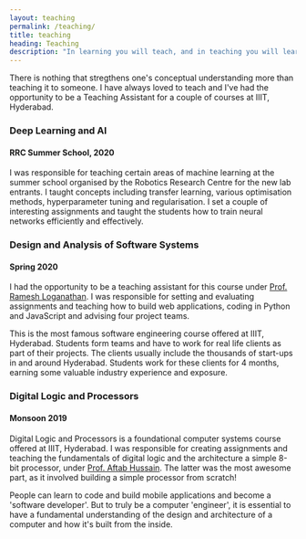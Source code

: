 ```yaml
---
layout: teaching
permalink: /teaching/
title: teaching
heading: Teaching
description: "In learning you will teach, and in teaching you will learn"
---
```


There is nothing that stregthens one's conceptual understanding more than teaching it to someone. I have always loved to teach and I've had the opportunity to be a Teaching Assistant for a couple of courses at IIIT, Hyderabad. 

### Deep Learning and AI
#### RRC Summer School, 2020

I was responsible for teaching certain areas of machine learning at the summer school organised by the Robotics Research Centre for the new lab entrants. I taught concepts including transfer learning, various optimisation methods, hyperparameter tuning and regularisation. I set a couple of interesting assignments and taught the students how to train neural networks efficiently and effectively. 

### Design and Analysis of Software Systems
#### Spring 2020

I had the opportunity to be a teaching assistant for this course under [Prof. Ramesh Loganathan](https://www.linkedin.com/in/rameshl/?originalSubdomain=in). I was responsible for setting and evaluating assignments and teaching how to build web applications, coding in Python and JavaScript and advising four project teams.   

This is the most famous software engineering course offered at IIIT, Hyderabad. Students form teams and have to work for real life clients as part of their projects. The clients usually include the thousands of start-ups in and around Hyderabad. Students work for these clients for 4 months, earning some valuable industry experience and exposure. 

### Digital Logic and Processors
#### Monsoon 2019

Digital Logic and Processors is a foundational computer systems course offered at IIIT, Hyderabad. I was responsible for creating assignments and teaching the fundamentals of digital logic and the architecture a simple 8-bit processor, under [Prof. Aftab Hussain](https://scholar.google.com/citations?user=iDfsQv0AAAAJ&hl=en). The latter was the most awesome part, as it involved building a simple processor from scratch! 

People can learn to code and build mobile applications and become a 'software developer'. But to truly be a computer 'engineer', it is essential to have a fundamental understanding of the design and architecture of a computer and how it's built from the inside. 
